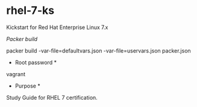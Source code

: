 # rhel-7-ks
Kickstart for Red Hat Enterprise Linux 7.x


*Packer build*

packer build -var-file=defaultvars.json -var-file=uservars.json packer.json

* Root password *

vagrant

* Purpose *

Study Guide for RHEL 7 certification.
